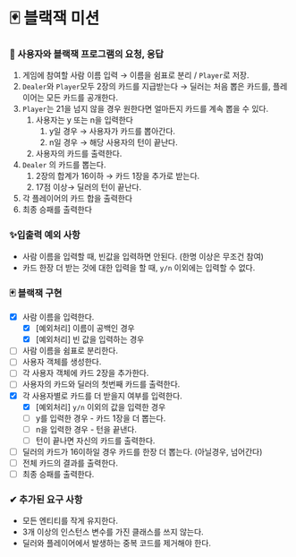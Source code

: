 # 🃏 블랙잭 미션

### 🎰 사용자와 블랙잭 프로그램의 요청, 응답

1. 게임에 참여할 사람 이름 입력 → 이름을 쉼표로 분리 / `Player`로 저장.
2. `Dealer`와 `Player`모두 2장의 카드를 지급받는다 → 딜러는 처음 뽑은 카드를, 플레이어는 모든 카드를 공개한다.
3. `Player`는 21을 넘지 않을 경우 원한다면 얼마든지 카드를 계속 뽑을 수 있다.
    1. 사용자는 y 또는 n을 입력한다
        1. y일 경우 → 사용자가 카드를 뽑아간다.
        2. n일 경우 → 해당 사용자의 턴이 끝난다.
    2. 사용자의 카드를 출력한다.
4. `Dealer` 의 카드를 뽑는다.
    1. 2장의 합계가 16이하 → 카드 1장을 추가로 받는다.
    2. 17점 이상→ 딜러의 턴이 끝난다.
5. 각 플레이어의 카드 합을 출력한다
6. 최종 승패를 출력한다

### ✨입출력 예외 사항

- 사람 이름을 입력할 때, 빈값을 입력하면 안된다. (한명 이상은 무조건 참여)
- 카드 한장 더 받는 것에 대한 입력을 할 때, `y/n` 이외에는 입력할 수 없다.

### 🃏 블랙잭 구현

- [x]  사람 이름을 입력한다.
    - [x]  [예외처리] 이름이 공백인 경우
    - [x]  [예외처리] 빈 값을 입력하는 경우
- [ ]  사람 이름을 쉼표로 분리한다.
- [ ]  사용자 객체를 생성한다.
- [ ]  각 사용자 객체에 카드 2장을 추가한다.
- [ ]  사용자의 카드와 딜러의 첫번째 카드를 출력한다.
- [x]  각 사용자별로 카드를 더 받을지 여부를 입력한다.
    - [x]  [예외처리] `y/n` 이외의 값을 입력한 경우
    - [ ]  y를 입력한 경우 - 카드 1장을 더 뽑는다.
    - [ ]  n을 입력한 경우 - 턴을 끝낸다.
    - [ ]  턴이 끝나면 자신의 카드를 출력한다.
- [ ]  딜러의 카드가 16이하일 경우 카드를 한장 더 뽑는다. (아닐경우, 넘어간다)
- [ ]  전체 카드의 결과를 출력한다.
- [ ]  최종 승패를 출력한다.

### ✔ 추가된 요구 사항

- 모든 엔티티를 작게 유지한다.
- 3개 이상의 인스턴스 변수를 가진 클래스를 쓰지 않는다.
- 딜러와 플레이어에서 발생하는 중복 코드를 제거해야 한다.